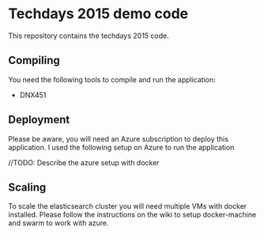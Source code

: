 # Techdays 2015 demo code
This repository contains the techdays 2015 code.

## Compiling
You need the following tools to compile and run the application:

- DNX451

## Deployment
Please be aware, you will need an Azure subscription to deploy this application.
I used the following setup on Azure to run the application

//TODO: Describe the azure setup with docker

## Scaling
To scale the elasticsearch cluster you will need multiple VMs with docker installed.
Please follow the instructions on the wiki to setup docker-machine and swarm to work with
azure.


